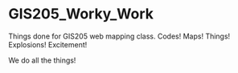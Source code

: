 # GIS205_Worky_Work
Things done for GIS205 web mapping class.  Codes! Maps! Things! Explosions! Excitement!

We do all the things!
